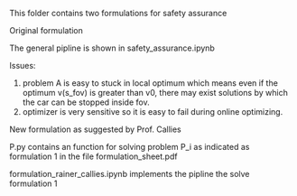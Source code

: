 This folder contains two formulations for safety assurance

Original formulation

The general pipline is shown in safety_assurance.ipynb

Issues:
1. problem A is easy to stuck in local optimum which means even if the optimum v(s_fov) is greater than v0, there may exist solutions by which the car can be stopped inside fov.
2. optimizer is very sensitive so it is easy to fail during online optimizing.

New formulation as suggested by Prof. Callies

P.py contains an function for solving problem P_i as indicated as formulation 1 in the file formulation_sheet.pdf

formulation_rainer_callies.ipynb implements the pipline the solve formulation 1
